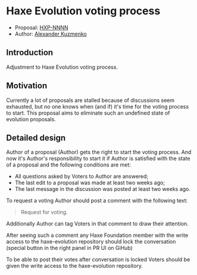 # Haxe Evolution voting process

* Proposal: [HXP-NNNN](NNNN-voting-process.md)
* Author: [Alexander Kuzmenko](https://github.com/RealyUniqueName/)

## Introduction

Adjustment to Haxe Evolution voting process.

## Motivation

Currently a lot of proposals are stalled because of discussions seem exhausted, but no one knows when (and if) it's time for the voting process to start.
This proposal aims to eliminate such an undefined state of evolution proposals.

## Detailed design

Author of a proposal (Author) gets the right to start the voting process.
And now it's Author's responsibility to start it if Author is satisfied with the state of a proposal and the following conditions are met:

* All questions asked by Voters to Author are answered;
* The last edit to a proposal was made at least two weeks ago;
* The last message in the discussion was posted at least two weeks ago.

To request a voting Author should post a comment with the following text:

> Request for voting.

Additionally Author can tag Voters in that comment to draw their attention.

After seeing such a comment any Haxe Foundation member with the write access to the haxe-evolution repository should lock the conversation (special button in the right panel in PR UI on GiHub)

To be able to post their votes after conversation is locked Voters should be given the write access to the haxe-evolution repository.